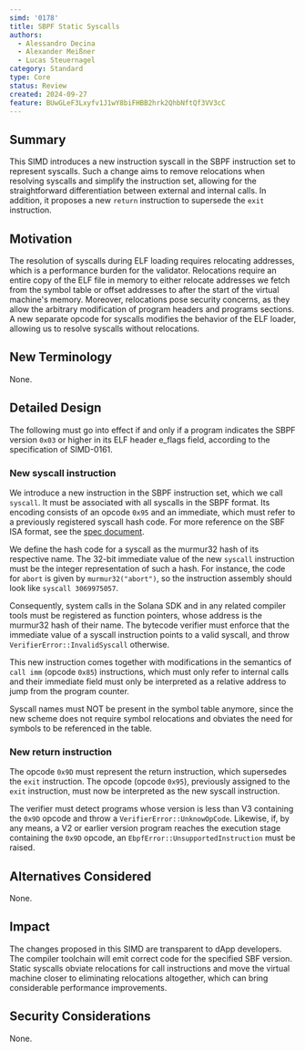 ```yaml
---
simd: '0178'
title: SBPF Static Syscalls
authors:
  - Alessandro Decina
  - Alexander Meißner
  - Lucas Steuernagel
category: Standard
type: Core
status: Review
created: 2024-09-27
feature: BUwGLeF3Lxyfv1J1wY8biFHBB2hrk2QhbNftQf3VV3cC
---
```


## Summary

This SIMD introduces a new instruction syscall in the SBPF instruction set to 
represent syscalls. Such a change aims to remove relocations when resolving 
syscalls and simplify the instruction set, allowing for the straightforward 
differentiation between external and internal calls. In addition, it proposes 
a new `return` instruction to supersede the `exit` instruction.

## Motivation

The resolution of syscalls during ELF loading requires relocating addresses, 
which is a performance burden for the validator. Relocations require an entire 
copy of the ELF file in memory to either relocate addresses we fetch from the 
symbol table or offset addresses to after the start of the virtual machine's 
memory. Moreover, relocations pose security concerns, as they allow the 
arbitrary modification of program headers and programs sections. A new 
separate opcode for syscalls modifies the behavior of the ELF loader, allowing 
us to resolve syscalls without relocations.

## New Terminology

None.

## Detailed Design

The following must go into effect if and only if a program indicates the SBPF 
version `0x03` or higher in its ELF header e_flags field, according to the 
specification of SIMD-0161.

### New syscall instruction

We introduce a new instruction in the SBPF instruction set, which we call 
`syscall`. It must be associated with all syscalls in the SBPF format. Its 
encoding consists of an opcode `0x95` and an immediate, which must refer to a 
previously registered syscall hash code. For more reference on the SBF ISA 
format, see the 
[spec document](https://github.com/solana-labs/rbpf/blob/main/doc/bytecode.md).

We define the hash code for a syscall as the murmur32 hash of its respective 
name. The 32-bit immediate value of the new `syscall` instruction must be the 
integer representation of such a hash. For instance, the code for `abort` is 
given by `murmur32("abort")`, so the instruction assembly should look like 
`syscall 3069975057`.

Consequently, system calls in the Solana SDK and in any related compiler tools 
must be registered as function pointers, whose address is the murmur32 hash of 
their name. The bytecode verifier must enforce that the immediate value of a 
syscall instruction points to a valid syscall, and throw 
`VerifierError::InvalidSyscall` otherwise.

This new instruction comes together with modifications in the semantics of 
`call imm` (opcode `0x85`) instructions, which must only refer to internal 
calls and their immediate field must only be interpreted as a relative address 
to jump from the program counter.

Syscall names must NOT be present in the symbol table anymore, since the new 
scheme does not require symbol relocations and obviates the need for symbols 
to be referenced in the table.

### New return instruction

The opcode `0x9D` must represent the return instruction, which supersedes the 
`exit` instruction. The opcode (opcode `0x95`), previously assigned to the 
`exit` instruction, must now be interpreted as the new syscall instruction.

The verifier must detect programs whose version is less than V3 containing
the `0x9D` opcode and throw a `VerifierError::UnknowOpCode`. Likewise, if, by 
any means, a V2 or earlier version program reaches the execution stage 
containing the `0x9D` opcode, an `EbpfError::UnsupportedInstruction` must be 
raised.

## Alternatives Considered

None.

## Impact

The changes proposed in this SIMD are transparent to dApp developers. The 
compiler toolchain will emit correct code for the specified SBF version. 
Static syscalls obviate relocations for call instructions and move the virtual 
machine closer to eliminating relocations altogether, which can bring 
considerable performance improvements.

## Security Considerations

None.
